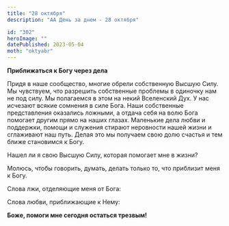 ```yaml
---
title: "28 октября"
description: "АА День за днем - 28 октября"

id: "302"
heroImage: ""
datePublished: 2023-05-04
moth: "oktyabr"
---
```


**Приближаться к Богу через дела**

Придя в наше сообщество, многие обрели собственную Высшую Силу. Мы чувствуем,
что разрешить собственные проблемы в одиночку нам не под силу. Мы полагаемся в
этом на некий Вселенский Дух. У нас исчезают всякие сомнения в силе Бога. Наши
собственные представления оказались ложными, а отдача себя на волю Бога
помогает другим прямо на наших глазах. Маленькие дела любви и поддержки,
помощи и служения стирают неровности нашей жизни и сглаживают наш путь. Делая
это мы получаем свою долю счастья и тем ближе становимся к Богу.

Нашел ли я свою Высшую Силу, которая помогает мне в жизни?

Молюсь, чтобы говорить, думать, делать только то, что приблизит меня к Богу.

Слова лжи, отделяющие меня от Бога:

Слова любви, приближающие к Нему:

**Боже, помоги мне сегодня остаться трезвым!**
